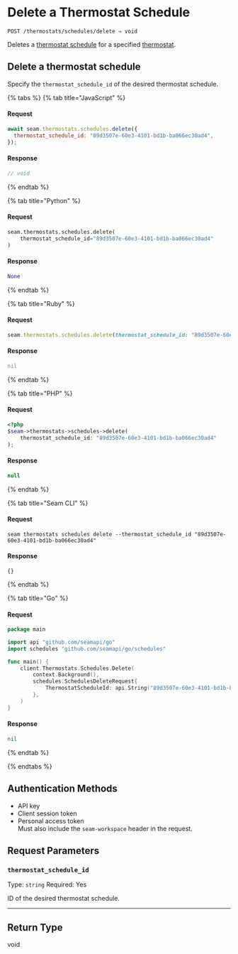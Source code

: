 # Delete a Thermostat Schedule

```
POST /thermostats/schedules/delete ⇒ void
```

Deletes a [thermostat schedule](../../../capability-guides/thermostats/creating-and-managing-thermostat-schedules.md) for a specified [thermostat](https://docs.seam.co/latest/capability-guides/thermostats).

## Delete a thermostat schedule

Specify the `thermostat_schedule_id` of the desired thermostat schedule.

{% tabs %}
{% tab title="JavaScript" %}
#### Request

```javascript
await seam.thermostats.schedules.delete({
  thermostat_schedule_id: "89d3507e-60e3-4101-bd1b-ba066ec30ad4",
});
```

#### Response

```javascript
// void
```
{% endtab %}

{% tab title="Python" %}
#### Request

```python
seam.thermostats.schedules.delete(
    thermostat_schedule_id="89d3507e-60e3-4101-bd1b-ba066ec30ad4"
)
```

#### Response

```python
None
```
{% endtab %}

{% tab title="Ruby" %}
#### Request

```ruby
seam.thermostats.schedules.delete(thermostat_schedule_id: "89d3507e-60e3-4101-bd1b-ba066ec30ad4")
```

#### Response

```ruby
nil
```
{% endtab %}

{% tab title="PHP" %}
#### Request

```php
<?php
$seam->thermostats->schedules->delete(
    thermostat_schedule_id: "89d3507e-60e3-4101-bd1b-ba066ec30ad4"
);
```

#### Response

```php
null
```
{% endtab %}

{% tab title="Seam CLI" %}
#### Request

```seam_cli
seam thermostats schedules delete --thermostat_schedule_id "89d3507e-60e3-4101-bd1b-ba066ec30ad4"
```

#### Response

```seam_cli
{}
```
{% endtab %}

{% tab title="Go" %}
#### Request

```go
package main

import api "github.com/seamapi/go"
import schedules "github.com/seamapi/go/schedules"

func main() {
	client.Thermostats.Schedules.Delete(
		context.Background(),
		schedules.SchedulesDeleteRequest{
			ThermostatScheduleId: api.String("89d3507e-60e3-4101-bd1b-ba066ec30ad4"),
		},
	)
}
```

#### Response

```go
nil
```
{% endtab %}

{% endtabs %}
## Authentication Methods

- API key
- Client session token
- Personal access token
  <br>Must also include the `seam-workspace` header in the request.

## Request Parameters

### `thermostat_schedule_id`

Type: `string`
Required: Yes

ID of the desired thermostat schedule.

***

## Return Type

void
